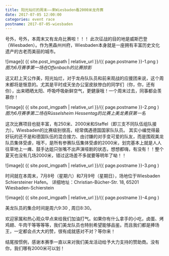 ```yaml
---
title: 阳光灿烂的周末——来Wiesbaden看2000米龙舟赛
date: 2017-07-05 12:00:00
categories: event race
postname: 2017-07-05-wiesbaden
---
```


号外，号外，本周末又有龙舟比赛啦！！！ 此次征战的目的地是威斯巴登（Wiesbaden）。作为黑森州州府，Wiesbaden本身就是一座拥有丰富历史文化遗产的古老而美丽的城市。

![image]( {{ site.post_imgpath | relative_url }}/{{ page.postname }}-1.png )
*图为6月赛季第一场在Offenbach的比赛掠影*


这又赶上天公作美，阳光灿烂，对于龙舟队队员和前来观战的应援团来说，这个周末都将是惬意的。尤其是平时成天坐办公室皮肤惨白的同学们（你，你，还有你），出来晒晒太阳、呼吸呼吸新鲜空气，更健康哦！一个周末过去，同事都会羡慕你！


![image]( {{ site.post_imgpath | relative_url }}/{{ page.postname }}-2.png )
*图为6月赛季第二场在Rüsselsheim Hessentag的比赛上美龙勇获第一名*

这次比赛项目也挺丰富，有250米、2000米和Staffel（即三支不同队伍组队接力）。Wiesbaden的比赛级别很高，经常偶遇德国国家队队员。
其实小编觉得最好玩的还不是和德国队伍的混合接力、由讨嫌的对手变可爱的队友，而是围观美龙队员集体受虐，哦不，是所有参赛队伍集体受虐的2000米，划完基本上就是人人往草地上一瘫、鼓手达姐只张嘴不出声演哑剧的状态，想想都嗨，有没有！！整个夏天也没有几场2000米，错过这场差不多就要等明年了呦！！


![image]( {{ site.post_imgpath | relative_url }}/{{ page.postname }}-3.png )

时间就在本周末，7月8号（星期六）和7月9号（星期日），场地位于Wiesbaden Schiersteiner Hafen。
详细地址：Christian-Bücher-Str. 18, 65201 Wiesbaden-Schierstein


![image]( {{ site.post_imgpath | relative_url }}/{{ page.postname }}-4.png )

美龙队员的集合时间是周六9:30 , 周日8:30。

欢迎家属和热心观众早点来给我们加油打气。如果你有什么拿手的小吃，卤蛋、烤鸡翅、牛肉干等等等等，我们美龙队员也特别希望能够品鉴。而且我们都是捧场王，一定都会点大大的赞，很有成就感对不对？等你来！

结尾按惯例，感谢本赛季一直以来对我们美龙活动给予大力支持的赞助商。没有你，我们哪有2000米可以划！
